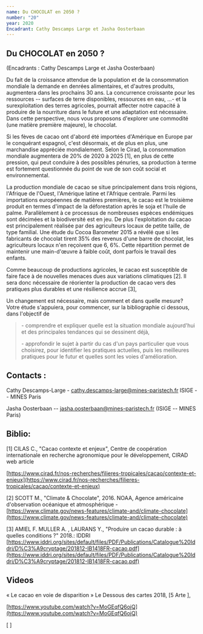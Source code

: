 ```yaml
---
name: Du CHOCOLAT en 2050 ?
number: "20"
year: 2020
Encadrant: Cathy Descamps Large et Jasha Oosterbaan
---
```

## Du CHOCOLAT en 2050 ?

(Encadrants : Cathy Descamps Large et Jasha Oosterbaan)

Du fait de la croissance attendue de la population et de la consommation
mondiale la demande en denrées alimentaires, et d\'autres produits,
augmentera dans les prochains 30 ans. La concurrence croissante pour les
ressources -- surfaces de terre disponibles, ressources en eau, ...- et
la surexploitation des terres agricoles, pourrait affecter notre
capacité à produire de la nourriture dans le future et une adaptation
est nécessaire. Dans cette perspective, nous vous proposons d\'explorer
une commodité (une matière première majeure), le chocolat.

Si les fèves de cacao ont d\'abord été importées d\'Amérique en Europe
par le conquérant espagnol, c\'est désormais, et de plus en plus, une
marchandise appréciée mondialement. Selon le Cirad, la consommation
mondiale augmentera de 20% de 2020 à 2025 \[1\], en plus de cette
pression, qui peut conduire à des possibles pénuries, sa production à
terme est fortement questionnée du point de vue de son coût social et
environnemental.

La production mondiale de cacao se situe principalement dans trois
régions, l\'Afrique de l\'Ouest, l\'Amérique latine et l\'Afrique
centrale. Parmi les importations européennes de matières premières, le
cacao est le troisième produit en termes d\'impact de la déforestation
après le soja et l\'huile de palme. Parallèlement à ce processus de
nombreuses espèces endémiques sont décimées et la biodiversité est en
jeu. De plus l\'exploitation du cacao est principalement réalisée par
des agriculteurs locaux de petite taille, de type familial. Une étude du
Cocoa Barometer 2015 a révélé que si les fabricants de chocolat tirent
35% des revenus d\'une barre de chocolat, les agriculteurs locaux n\'en
reçoivent que 6, 6%. Cette répartition permet de maintenir une
main-d\'œuvre à faible coût, dont parfois le travail des enfants.

Comme beaucoup de productions agricoles, le cacao est susceptible de
faire face à de nouvelles menaces dues aux variations climatiques \[2\].
Il sera donc nécessaire de réorienter la production de cacao vers des
pratiques plus durables et une résilience accrue \[3\],

Un changement est nécessaire, mais comment et dans quelle mesure? Votre
étude s\'appuiera, pour commencer, sur la bibliographie ci dessous, dans
l'objectif de

> \- comprendre et expliquer quelle est la situation mondiale
> aujourd'hui et des principales tendances qui se dessinent déjà,
>
> \- approfondir le sujet à partir du cas d'un pays particulier que vous
> choisirez, pour identifier les pratiques actuelles, puis les
> meilleures pratiques pour le futur et quelles sont les voies
> d'amélioration.

## Contacts :

Cathy Descamps-Large - cathy.descamps-large@mines-paristech.fr ISIGE --
MINES Paris

Jasha Oosterbaan -- jasha.oosterbaan@mines-paristech.fr (ISIGE -- MINES
Paris)

## Biblio:

\[1\] CILAS C., "Cacao contexte et enjeux", Centre de coopération
internationale en recherche agronomique pour le développement, CIRAD web
article

[https://www.cirad.fr/nos-recherches/filieres-tropicales/cacao/contexte-et-enjeux](https://www.cirad.fr/nos-recherches/filieres-tropicales/cacao/contexte-et-enjeux)

\[2\] SCOTT M., "Climate & Chocolate", 2016. NOAA, Agence américaine
d\'observation océanique et atmosphérique -
[https://www.climate.gov/news-features/climate-and/climate-chocolate](https://www.climate.gov/news-features/climate-and/climate-chocolate)

\[3\] AMIEL F. MULLER A. , LAURANS Y., "Produire un cacao durable : à
quelles conditions ?" 2018.: IDDRI
[https://www.iddri.org/sites/default/files/PDF/Publications/Catalogue%20Iddri/D%C3%A9cryptage/201812-IB1418FR-cacao.pdf](https://www.iddri.org/sites/default/files/PDF/Publications/Catalogue%20Iddri/D%C3%A9cryptage/201812-IB1418FR-cacao.pdf)

## Videos

« Le cacao en voie de disparition » Le Dessous des cartes 2018, \[5 Arte
\],

[https://www.youtube.com/watch?v=MoGEqfQ6ojQ](https://www.youtube.com/watch?v=MoGEqfQ6ojQ)

[ ]
